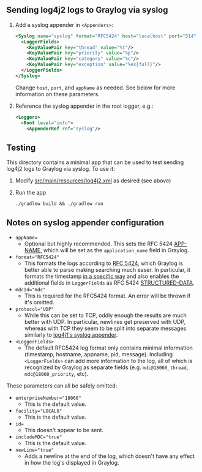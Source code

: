 ## Sending log4j2 logs to Graylog via syslog
1. Add a syslog appender in `<Appenders>`:

    ```xml
    <Syslog name="syslog" format="RFC5424" host="localhost" port="514" protocol="UDP" appName="testlog4j2" mdcId="mdc">
      <LoggerFields>
        <KeyValuePair key="thread" value="%t"/>
        <KeyValuePair key="priority" value="%p"/>
        <KeyValuePair key="category" value="%c"/>
        <KeyValuePair key="exception" value="%ex{full}"/>
      </LoggerFields>
    </Syslog>
    ```

    Change `host`, `port`, and `appName` as needed. See below for more information on these parameters.

1. Reference the syslog appender in the root logger, e.g.:

    ```xml
    <Loggers>
      <Root level="info">
        <AppenderRef ref="syslog"/>
    ```


## Testing
This directory contains a minimal app that can be used to test sending log4j2 logs to Graylog via syslog. To use it:

1. Modify [src/main/resources/log4j2.xml](src/main/resources/log4j2.xml) as desired (see above)

1. Run the app

    ```
    ./gradlew build && ./gradlew run
    ```


## Notes on syslog appender configuration
- `appName=`
    - Optional but highly recommended. This sets the RFC 5424
    [APP-NAME](https://tools.ietf.org/html/rfc5424#section-6.2.5), which will be set as the `application_name` field in
    Graylog.
- `format="RFC5424"`
    - This formats the logs according to [RFC 5424](https://tools.ietf.org/html/rfc5424), which Graylog is better able
    to parse making searching much easer. In particular, it formats the timestamp
    [in a specific way](https://tools.ietf.org/html/rfc5424#section-6.2.3) and also enables the additional fields in
    `LoggerFields` as RFC 5424 [STRUCTURED-DATA](https://tools.ietf.org/html/rfc5424#section-6.3).
- `mdcId="mdc"`
    - This is required for the RFC5424 format. An error will be thrown if it's omitted.
- `protocol="UDP"`
    - While this can be set to TCP, oddly enough the results are much better with UDP. In particular, newlines get
    preserved with UDP, whereas with TCP they seem to be split into separate messages similarly to
    [log4j1's syslog appender](../log4j1/).
- `<LoggerFields>`
    - The default RFC5424 log format only contains minimal information (timestamp, hostname, appname, pid, message).
    Including `<LoggerFields>` can add more information to the log, all of which is recognized by Graylog as separate
    fields (e.g. `mdc@18060_thread`, `mdc@18060_priority`, etc).

These parameters can all be safely omitted:
- `enterpriseNumber="18060"`
    - This is the default value.
- `facility="LOCAL0"`
    - This is the default value.
- `id=`
    - This doesn't appear to be sent.
- `includeMDC="true"`
    - This is the default value.
- `newLine="true"`
    - Adds a newline at the end of the log, which doesn't have any effect in how the log's displayed in Graylog.
